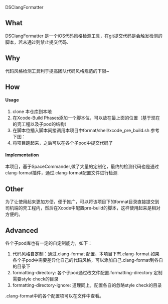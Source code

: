 DSClangFormatter

## What 

DSClangFormatter 是一个iOS代码风格检测工具，在git提交代码是会触发检测的脚本，若未通过则禁止提交代码.


## Why

代码风格检测工具利于提高团队代码风格规范的下限~

## How

#### Usage
1. clone 本仓库到本地
2. 在Xcode-Build Phases添加一个脚本位，可以放在最上面的位置（基于现在的壳工程以及子pod的结构）
3. 在脚本位插入脚本间接调用本项目中format/shell/xcode_pre_build.sh
参考下图：
4. 将项目跑起来，之后可以在各个子pod中提交代码了

#### Implementation

本项目，基于SpaceCommander,做了大量的定制化，最终的检测代码也是通过clang-format插件，通过.clang-format配置文件进行检测.


## Other
为了让使用起来更加方便，便于推广，可以将该项目下的format目录直接提交到司机端的壳工程内，然后在Xcode中配置pre-build的脚本，这样使用起来是相对方便的。

## Advanced
各个子pod库也有一定的自定制能力，如下：
1. 代码风格自定制：通过.clang-format 配置，本项目下有.clang-format 如果各个子pod中需要差异化自己的代码风格，可以添加自己.clang-format到各自的目录下
2. formatting-directory: 各个子pod通过改文件配置.formatting-directory 定制需要style check的目录
3. formatting-directory-ignore: 道理同上，配置各自的忽略style check的目录

.clang-format中的各个配置项可以在文件中查看。